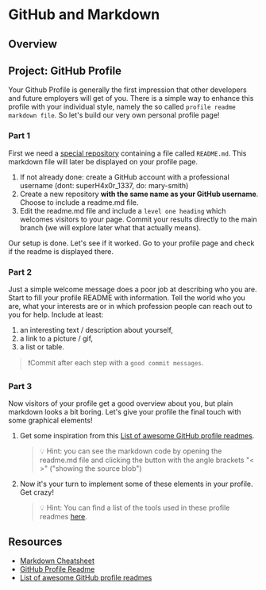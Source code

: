 # GitHub and Markdown

## Overview

## Project: GitHub Profile

Your Github Profile is generally the first impression that other developers and future employers will get of you. There is a simple way to enhance this profile with your individual style, namely the so called `profile readme markdown file`. So let's build our very own personal profile page!

### Part 1

First we need a [special repository](https://docs.github.com/en/account-and-profile/setting-up-and-managing-your-github-profile/customizing-your-profile/managing-your-profile-readme) containing a file called `README.md`. This markdown file will later be displayed on your profile page.

1. If not already done: create a GitHub account with a professional username (dont: superH4x0r_1337, do: mary-smith)
2. Create a new repository **with the same name as your GitHub username**. Choose to include a readme.md file.
3. Edit the readme.md file and include a `level one heading` which welcomes visitors to your page. Commit your results directly to the main branch (we will explore later what that actually means).

Our setup is done. Let's see if it worked. Go to your profile page and check if the readme is displayed there.

### Part 2

Just a simple welcome message does a poor job at describing who you are. Start to fill your profile README with information. Tell the world who you are, what your interests are or in which profession people can reach out to you for help. Include at least:

1. an interesting text / description about yourself,
2. a link to a picture / gif,
3. a list or table.

> ❗️Commit after each step with a `good commit messages`.

### Part 3

Now visitors of your profile get a good overview about you, but plain markdown looks a bit boring. Let's give your profile the final touch with some graphical elements!

1. Get some inspiration from this [List of awesome GitHub profile readmes](https://github.com/abhisheknaiidu/awesome-github-profile-readme).

   > 💡 Hint: you can see the markdown code by opening the readme.md file and clicking the button with the angle brackets "< >" ("showing the source blob")

2. Now it's your turn to implement some of these elements in your profile. Get crazy!
   > 💡 Hint: You can find a list of the tools used in these profile readmes [here](https://github.com/abhisheknaiidu/awesome-github-profile-readme#tools).

## Resources

- [Markdown Cheatsheet](https://github.com/adam-p/markdown-here/wiki/Markdown-Cheatsheet)
- [GitHub Profile Readme](https://docs.github.com/en/account-and-profile/setting-up-and-managing-your-github-profile/customizing-your-profile/managing-your-profile-readme)
- [List of awesome GitHub profile readmes](https://github.com/abhisheknaiidu/awesome-github-profile-readme)
